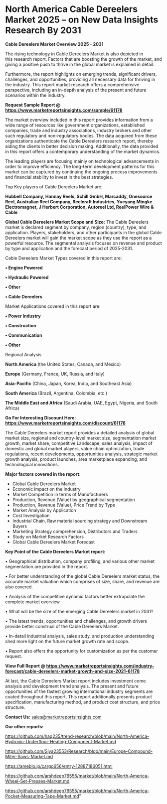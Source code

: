 # North America Cable Dereelers Market 2025 – on New Data Insights Research By 2031

<Strong> Cable Dereelers Market Overview 2025 - 2031</strong>

The rising technology in Cable Dereelers Market is also depicted in this research report. Factors that are boosting the growth of the market, and giving a positive push to thrive in the global market is explained in detail.

Furthermore, the report highlights on emerging trends, significant drivers, challenges, and opportunities, providing all necessary data for thriving in the industry. This report market research offers a comprehensive perspective, including an in-depth analysis of the present and future scenarios within the industry.

<strong>Request Sample Report @ <a href=https://www.marketreportsinsights.com/sample/61178>https://www.marketreportsinsights.com/sample/61178</a></strong>

The market overview included in this report provides information from a wide range of resources like government organizations, established companies, trade and industry associations, industry brokers and other such regulatory and non-regulatory bodies. The data acquired from these organizations authenticate the Cable Dereelers research report, thereby aiding the clients in better decision making. Additionally, the data provided in this report offers a contemporary understanding of the market dynamics.

The leading players are focusing mainly on technological advancements in order to improve efficiency. The long-term development patterns for this market can be captured by continuing the ongoing process improvements and financial stability to invest in the best strategies.

Top Key players of Cable Dereelers Market are:

<strong>Hubbell Company, Hannay Reels, Schill GmbH, Marcaddy, Onesource Reel, Australian Reel Company, Reelcraft Industries, Yueyang Mingke Electromagnet, J Herbert Corporation, Autoreel Ltd, ReelPower Wire & Cable</strong>

<strong><b>Global Cable Dereelers Market Scope and Size:</b></strong>
The Cable Dereelers market is declared segment by company, region (country), type, and application. Players, stakeholders, and other participants in the global Cable Dereelers market will gain the market scope as they use the report as a powerful resource. The segmental analysis focuses on revenue and product by type and application and the forecast period of 2025-2031.

Cable Dereelers Market Types covered in this report are:

<strong>• Engine Powered

• Hydraulic Powered

• Other

• Cable Dereelers</strong>

Market Applications covered in this report are:

<strong>• Power Industry

• Construction

• Communication

• Other</strong> 

Regional Analysis

<strong>North America</strong> (the United States, Canada, and Mexico)

<strong>Europe</strong> (Germany, France, UK, Russia, and Italy)

<strong>Asia-Pacific</strong> (China, Japan, Korea, India, and Southeast Asia)

<strong>South America</strong> (Brazil, Argentina, Colombia, etc.)

<strong>The Middle East and Africa</strong> (Saudi Arabia, UAE, Egypt, Nigeria, and South Africa)

<strong>Go For Interesting Discount Here: <a href=https://www.marketreportsinsights.com/discount/61178>https://www.marketreportsinsights.com/discount/61178</a></strong>

The Cable Dereelers market report provides a detailed analysis of global market size, regional and country-level market size, segmentation market growth, market share, competitive Landscape, sales analysis, impact of domestic and global market players, value chain optimization, trade regulations, recent developments, opportunities analysis, strategic market growth analysis, product launches, area marketplace expanding, and technological innovations.

<strong><b>Major factors covered in the report:</b></strong>
<ul>
  <li>Global Cable Dereelers Market </li>
  <li>Economic Impact on the Industry</li>
  <li>Market Competition in terms of Manufacturers</li>
  <li>Production, Revenue (Value) by geographical segmentation</li>
  <li>Production, Revenue (Value), Price Trend by Type</li>
  <li>Market Analysis by Application</li>
  <li>Cost Investigation</li>
  <li>Industrial Chain, Raw material sourcing strategy and Downstream Buyers</li>
  <li>Marketing Strategy comprehension, Distributors and Traders</li>
  <li>Study on Market Research Factors</li>
  <li>Global Cable Dereelers Market Forecast</li>
</ul>

<strong><b>Key Point of the Cable Dereelers Market report:</b></strong>

• Geographical distribution, company profiling, and various other market segmentation are provided in the report.

• For better understanding of the global Cable Dereelers market status, the accurate market valuation which comprises of size, share, and revenue are also covered.

• Analysis of the competitive dynamic factors better extrapolate the complete market overview

• What will be the size of the emerging Cable Dereelers market in 2031?

• The latest trends, opportunities and challenges, and growth drivers provide better construal of the Cable Dereelers Market.

• In-detail industrial analysis, sales study, and production understanding shed more light on the future market growth rate and scope.

• Report also offers the opportunity for customization as per the customer request.

<strong><b>View Full Report @ <a href=https://www.marketreportsinsights.com/industry-forecast/cable-dereelers-market-growth-and-size-2021-61178>https://www.marketreportsinsights.com/industry-forecast/cable-dereelers-market-growth-and-size-2021-61178</a></b></strong>


At last, the Cable Dereelers Market report includes investment come analysis and development trend analysis. The present and future opportunities of the fastest growing international industry segments are coated throughout this report. This report additionally presents product specification, manufacturing method, and product cost structure, and price structure.

<strong>Contact Us:</strong>
sales@marketreportsinsights.com

<strong>Our other reports:</strong>

<a href=https://github.com/haq235/trend-research/blob/main/North-America-Hydronic-Underfloor-Heating-Component-Market.md>https://github.com/haq235/trend-research/blob/main/North-America-Hydronic-Underfloor-Heating-Component-Market.md</a>

<a href=https://github.com/Siya23553/Research/blob/main/Europe-Compound-Miter-Saws-Market.md>https://github.com/Siya23553/Research/blob/main/Europe-Compound-Miter-Saws-Market.md</a>

<a href=https://ameblo.jp/cargo656/entry-12887186051.html>https://ameblo.jp/cargo656/entry-12887186051.html</a>

<a href=https://github.com/arshdeep76555/market/blob/main/North-America-Wheel-Set-Presses-Market.md>https://github.com/arshdeep76555/market/blob/main/North-America-Wheel-Set-Presses-Market.md</a>

<a href=https://github.com/arshdeep76555/market/blob/main/North-America-Pocket-Measuring-Tape-Market.md>https://github.com/arshdeep76555/market/blob/main/North-America-Pocket-Measuring-Tape-Market.md</a>"
